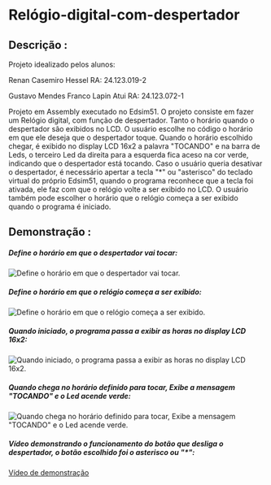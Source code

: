 # Relógio-digital-com-despertador

## Descrição :

Projeto idealizado pelos alunos:

Renan Casemiro Hessel RA: 24.123.019-2

Gustavo Mendes Franco Lapin Atui RA: 24.123.072-1


Projeto em Assembly executado no Edsim51. O projeto consiste em fazer um Relógio digital, com função de despertador. Tanto o horário quando o despertador são exibidos no LCD. O usuário escolhe no código o horário em que ele deseja que o despertador toque. Quando o horário escolhido chegar, é exibido no display LCD 16x2 a palavra "TOCANDO" e na barra de Leds, o terceiro Led da direita para a esquerda fica aceso na cor verde, indicando que o despertador está tocando. Caso o usuário queria desativar o despertador, é necessário apertar a tecla "*" ou "asterisco" do teclado virtual do próprio Edsim51, quando o programa reconhece que a tecla foi ativada, ele faz com que o relógio volte a ser exibido no LCD. O usuário também pode escolher o horário que o relógio começa a ser exibido quando o programa é iniciado.


## Demonstração :

##### Define o horário em que o despertador vai tocar:
![Define o horário em que o despertador vai tocar.](https://github.com/user-attachments/assets/192a7f03-b651-42a7-8c72-8eca3f964482)

##### Define o horário em que o relógio começa a ser exibido:
![Define o horário em que o relógio começa a ser exibido.](https://github.com/user-attachments/assets/7c4b378d-d07b-4968-b778-7fad0cc38197)

##### Quando iniciado, o programa passa a exibir as horas no display LCD 16x2:
![Quando iniciado, o programa passa a exibir as horas no display LCD 16x2.](https://github.com/user-attachments/assets/f0429f80-6750-44ae-8c25-5d959ab87b1e)

##### Quando chega no horário definido para tocar, Exibe a mensagem "TOCANDO" e o Led acende verde:
![Quando chega no horário definido para tocar, Exibe a mensagem "TOCANDO" e o Led acende verde.](https://github.com/user-attachments/assets/2620c10c-665c-4d47-a2c4-202cf91a1402)

##### Vídeo demonstrando o funcionamento do botão que desliga o despertador, o botão escolhido foi o asterisco ou "*":
[Vídeo de demonstração](https://github.com/user-attachments/assets/15c1b3b3-c06d-461b-b486-c2a70f13f9ba)




